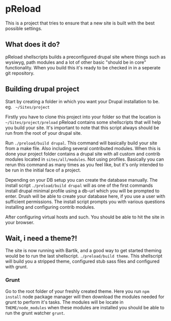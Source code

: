 # pReload
This is a project that tries to ensure that a new site is built with the best possible settings.

## What does it do?
pReload shellscripts builds a preconfigured drupal site where things such as wysiwyg, path modules and a lot of other basic "should be in core" functionality. When you build this it's ready to be checked in in a seperate git repository.

## Building drupal project
Start by creating a folder in which you want your Drupal installation to be. eg. ` ~/Sites/project`

Firstly you have to clone this project into your folder so that the location is ` ~/Sites/project/preload`
pReload contains some shellscripts that will help you build your site.
It's important to note that this script always should be run from the root of your drupal site.

Run `./preload/build drupal`. This command will basically build your site from a make file. Also including several contributed modules.
When this is done your project folder contains a drupal site with all custom and contrib modules located in `sites/all/modules`. Not using profiles.
Basically you can rerun this command as many times as you feel like, but it's only intended to be run in the initial face of a project.

Depending on your DB setup you can create the database manually. The install script  `./preload/build drupal` will as one of the first commands install drupal minimal profile using a db-url
which you will be prompted to enter. Drush will be able to create your database here, if you use a user with sufficient permissions.
The install script prompts you with various questions installing and configuring contrib modules.

After configuring virtual hosts and such. You should be able to hit the site in your browser.

## Wait, i need a theme?!
The site is now running with Bartik, and a good way to get started theming would be to run the last shellscript. `./preload/build theme`. This shellscript will build you a stripped theme, configured stub sass files and configured with grunt.

### Grunt
Go to the root folder of your freshly created theme. Here you run `npm install`
node package manager will then download the modules needed for grunt to perform it's tasks. The modules will be locate in `THEME/node_modules` when these modules are installed you should be able to run the grunt watcher `grunt`.
